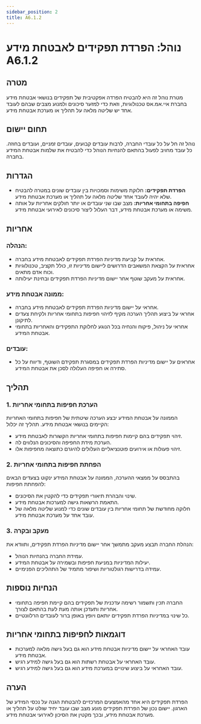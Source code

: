 ```yaml
---
sidebar_position: 2
title: A6.1.2
---
```


# נוהל: הפרדת תפקידים לאבטחת מידע A6.1.2

## מטרה
מטרת נוהל זה היא להבטיח הפרדה אפקטיבית של תפקידים בנושאי אבטחת מידע בחברת איי.אמ.אס טכנולוגיות, וזאת כדי למזער סיכונים ולמנוע מצבים שבהם לעובד אחד יש שליטה מלאה על תהליך או מערכת אבטחת מידע.

## תחום יישום
נוהל זה חל על כל עובדי החברה, לרבות עובדים קבועים, עובדים זמניים, ועובדים בחוזה. כל עובד מחויב לפעול בהתאם להנחיות הנוהל כדי להבטיח את שלמות אבטחת המידע בחברה.

## הגדרות
- **הפרדת תפקידים:** חלוקת משימות וסמכויות בין עובדים שונים במטרה להבטיח שלא יהיה לעובד אחד שליטה מלאה על תהליך או מערכת אבטחת מידע.
- **חפיפה בתחומי אחריות:** מצב שבו שני עובדים או יותר חולקים אחריות על אותה משימה או מערכת אבטחת מידע, דבר העלול ליצור סיכונים לאירועי אבטחת מידע.

## אחריות
### הנהלה:
- אחראית על קביעת מדיניות הפרדת תפקידים לאבטחת מידע בחברה.
- אחראית על הקצאת המשאבים הדרושים ליישום מדיניות זו, כולל תקציב, טכנולוגיות וכוח אדם מתאים.
- אחראית על מעקב שוטף אחר יישום מדיניות הפרדת תפקידים ובחינת יעילותה.

### ממונה אבטחת מידע:
- אחראי על יישום מדיניות הפרדת תפקידים לאבטחת מידע בחברה.
- אחראי על ביצוע תהליך הערכה מקיף לזיהוי חפיפות בתחומי אחריות ולקיחת צעדים לתיקונן.
- אחראי על ניהול, פיקוח והנחיה בכל הנוגע לחלוקת התפקידים והאחריות בתחומי אבטחת המידע.

### עובדים:
- אחראים על יישום מדיניות הפרדת תפקידים במסגרת תפקידם השוטף, ודיווח על כל סתירה או חפיפה העלולה לסכן את אבטחת המידע.

## תהליך
### 1. הערכת חפיפות בתחומי אחריות
הממונה על אבטחת המידע יבצע הערכה שיטתית של חפיפות בתחומי האחריות הקיימים בנושאי אבטחת מידע. תהליך זה יכלול:
- זיהוי תפקידים בהם קיימות חפיפות בתחומי אחריות הקשורות לאבטחת מידע.
- הערכת מידת החפיפה והסיכונים הנלווים לה.
- זיהוי פעולות או אירועים פוטנציאליים העלולים להיגרם כתוצאה מחפיפות אלו.

### 2. הפחתת חפיפות בתחומי אחריות
בהתבסס על ממצאי ההערכה, הממונה על אבטחת המידע ינקוט בצעדים הבאים להפחתת חפיפות:
- שינוי והבהרת תיאורי תפקידים כדי להקטין את הסיכונים.
- התאמת הרשאות גישה למערכות אבטחת מידע.
- חלוקה מחודשת של תחומי אחריות בין עובדים שונים כדי למנוע שליטה מלאה של עובד אחד על מערכת אבטחת מידע.

### 3. מעקב ובקרה
הנהלת החברה תבצע מעקב מתמשך אחר יישום מדיניות הפרדת תפקידים, ותוודא את:
- עמידת החברה בהנחיות הנוהל.
- יעילות המדיניות במניעת חפיפות ובשמירה על אבטחת המידע.
- עמידה בדרישות רגולטוריות ושיפור מתמיד של התהליכים הפנימיים.

## הנחיות נוספות
- החברה תכין ותשמור רשימה עדכנית של תפקידים בהם קיימת חפיפה בתחומי אחריות ותעדכן אותה מעת לעת בהתאם לצורך.
- כל שינוי במדיניות הפרדת תפקידים יותאם ויופץ באופן ברור לעובדים הרלוונטיים.

## דוגמאות לחפיפות בתחומי אחריות
- עובד האחראי על יישום מדיניות אבטחת מידע הוא גם בעל גישה מלאה למערכות אבטחת מידע.
- עובד האחראי על אבטחת רשתות הוא גם בעל גישה למידע רגיש.
- עובד האחראי על ביצוע שינויים במערכת מידע הוא גם בעל גישה למידע רגיש.

## הערה
הפרדת תפקידים היא אחד מהאמצעים המרכזיים להבטחת הגנה על נכסי המידע של הארגון. יישום נכון של הפרדת תפקידים מונע מצב שבו עובד יחיד שולט על תהליך או מערכת אבטחת מידע, ובכך מקטין את הסיכון לאירועי אבטחת מידע.